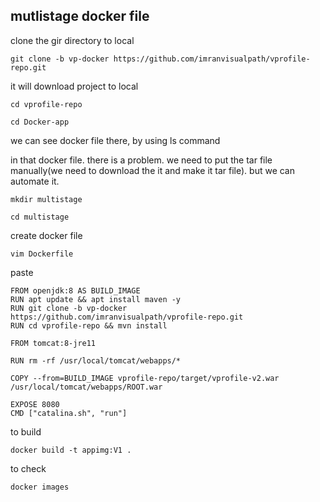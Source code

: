 ## mutlistage docker file

clone the gir directory to local
```
git clone -b vp-docker https://github.com/imranvisualpath/vprofile-repo.git
```
it will download project to local
```
cd vprofile-repo
```
```
cd Docker-app
```
we can see docker file there, by using ls command

in that docker file. there is a problem. we need to put the tar file manually(we need to download the it and make it tar file). but we can automate it.

```
mkdir multistage
```
```
cd multistage
```
create docker file
```
vim Dockerfile
```
paste
```
FROM openjdk:8 AS BUILD_IMAGE
RUN apt update && apt install maven -y
RUN git clone -b vp-docker https://github.com/imranvisualpath/vprofile-repo.git
RUN cd vprofile-repo && mvn install

FROM tomcat:8-jre11

RUN rm -rf /usr/local/tomcat/webapps/*

COPY --from=BUILD_IMAGE vprofile-repo/target/vprofile-v2.war /usr/local/tomcat/webapps/ROOT.war

EXPOSE 8080
CMD ["catalina.sh", "run"]
```
to build
```
docker build -t appimg:V1 .
```
to check
```
docker images
```


